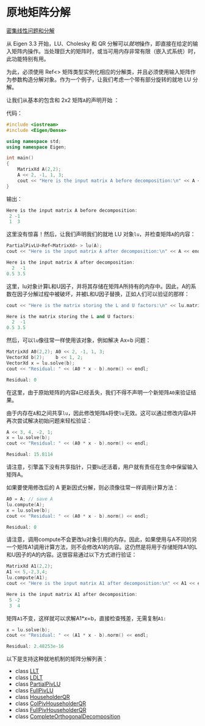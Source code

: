 # 原地矩阵分解

[密集线性问题和分解](https://eigen.tuxfamily.org/dox/group__DenseLinearSolvers__chapter.html)

从 Eigen 3.3 开始，LU、Cholesky 和 QR 分解可以*就地*操作，即直接在给定的输入矩阵内操作。当处理巨大的矩阵时，或当可用内存非常有限（嵌入式系统）时，此功能特别有用。

为此，必须使用 Ref<> 矩阵类型实例化相应的分解类，并且必须使用输入矩阵作为参数构造分解对象。作为一个例子，让我们考虑一个带有部分旋转的就地 LU 分解。

让我们从基本的包含和 2x2 矩阵`A`的声明开始 ：

代码：

```cpp
#include <iostream>
#include <Eigen/Dense>

using namespace std;
using namespace Eigen;

int main()
{
    MatrixXd A(2,2);
    A << 2, -1, 1, 3;
    cout << "Here is the input matrix A before decomposition:\n" << A << endl;
}
```

输出：

```cpp
Here is the input matrix A before decomposition:
 2 -1
 1  3
```

这里没有惊喜！然后，让我们声明我们的就地 LU 对象`lu`，并检查矩阵`A`的内容：

```cpp
PartialPivLU<Ref<MatrixXd> > lu(A);
cout << "Here is the input matrix A after decomposition:\n" << A << endl;
```

```cpp
Here is the input matrix A after decomposition:
  2  -1
0.5 3.5
```

这里，lu对象计算L和U因子，并将其存储在矩阵A所持有的内存中。因此，A的系数在因子分解过程中被破坏，并被L和U因子替换，正如人们可以验证的那样：

```cpp
cout << "Here is the matrix storing the L and U factors:\n" << lu.matrixLU() << endl;
```

```cpp
Here is the matrix storing the L and U factors:
  2  -1
0.5 3.5
```

然后，可以`lu`像往常一样使用该对象，例如解决 Ax=b 问题：

```cpp
MatrixXd A0(2,2); A0 << 2, -1, 1, 3;
VectorXd b(2);    b << 1, 2;
VectorXd x = lu.solve(b);
cout << "Residual: " << (A0 * x - b).norm() << endl;
```

```cpp
Residual: 0
```

在这里，由于原始矩阵的内容`A`已经丢失，我们不得不声明一个新矩阵`A0`来验证结果。

由于内存在`A`和之间共享`lu`，因此修改矩阵`A`将使`lu`无效。这可以通过修改内容`A`并再次尝试解决初始问题来轻松验证：

```cpp
A << 3, 4, -2, 1;
x = lu.solve(b);
cout << "Residual: " << (A0 * x - b).norm() << endl;
```

```cpp
Residual: 15.8114
```

请注意，引擎盖下没有共享指针，只要lu还活着，用户就有责任在生命中保留输入矩阵A。

如果要使用修改后的 A 更新因式分解，则必须像往常一样调用计算方法：

```cpp
A0 = A; // save A
lu.compute(A);
x = lu.solve(b);
cout << "Residual: " << (A0 * x - b).norm() << endl;
```

```cpp
Residual: 0
```

请注意，调用compute不会更改lu对象引用的内存。因此，如果使用与A不同的另一个矩阵A1调用计算方法，则不会修改A1的内容。这仍然是将用于存储矩阵A1的L和U因子的A的内容。这很容易通过以下方式进行验证：

```cpp
MatrixXd A1(2,2);
A1 << 5,-2,3,4;
lu.compute(A1);
cout << "Here is the input matrix A1 after decomposition:\n" << A1 << endl;
```

```cpp
Here is the input matrix A1 after decomposition:
 5 -2
 3  4
```

矩阵`A1`不变，这样就可以求解A1*x=b，直接检查残差，无需复制`A1:`

```cpp
x = lu.solve(b);
cout << "Residual: " << (A1 * x - b).norm() << endl;
```

```cpp
Residual: 2.48253e-16
```

以下是支持这种就地机制的矩阵分解列表：

- class [LLT](https://eigen.tuxfamily.org/dox/classEigen_1_1LLT.html)
- class [LDLT](https://eigen.tuxfamily.org/dox/classEigen_1_1LDLT.html)
- class [PartialPivLU](https://eigen.tuxfamily.org/dox/classEigen_1_1PartialPivLU.html)
- class [FullPivLU](https://eigen.tuxfamily.org/dox/classEigen_1_1FullPivLU.html)
- class [HouseholderQR](https://eigen.tuxfamily.org/dox/classEigen_1_1HouseholderQR.html)
- class [ColPivHouseholderQR](https://eigen.tuxfamily.org/dox/classEigen_1_1ColPivHouseholderQR.html)
- class [FullPivHouseholderQR](https://eigen.tuxfamily.org/dox/classEigen_1_1FullPivHouseholderQR.html)
- class [CompleteOrthogonalDecomposition](https://eigen.tuxfamily.org/dox/classEigen_1_1CompleteOrthogonalDecomposition.html)